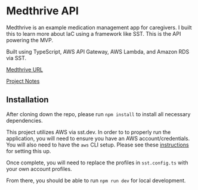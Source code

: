 # Medthrive API

Medthrive is an example medication management app for caregivers.  I built this to learn more about IaC using a framework like SST.  This is the API powering the MVP.

Built using TypeScript, AWS API Gateway, AWS Lambda, and Amazon RDS via SST.

[Medthrive URL](https://d3iqr4nk3h4ypf.cloudfront.net)

[Project Notes](https://docs.google.com/document/d/1lZQ15cpvRAOPbPFhcNsnM_V71i-V8CkYG91ndv7g3u0/edit?tab=t.0Z)

## Installation

After cloning down the repo, please run `npm install` to install all necessary dependencies.

This project utilizes AWS via sst.dev.  In order to to properly run the application, you will need to ensure you have an AWS account/credentials.  You will also need to have the `aws` CLI setup. Please see these [instructions](https://sst.dev/docs/aws-accounts/) for setting this up.

Once complete, you will need to replace the profiles in `sst.config.ts` with your own account profiles.

From there, you should be able to run `npm run dev` for local development.
